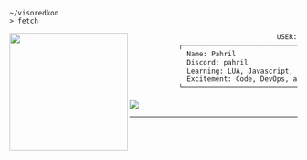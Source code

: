 ```fish
~/visoredkon
> fetch
```

<img align="left" src="https://github.com/visoredkon.png" width="207" />

```bash
                                    USER: pahril@github
            ┌─────────────────────────────────────────────────────────────────┐
   ​           Name: Pahril
 ​             Discord: pahril
 ​             Learning: LUA, Javascript, Python, Java, WebDev
   ​           Excitement: Code, DevOps, and everything related to technology
            └─────────────────────────────────────────────────────────────────┘
```

![](https://komarev.com/ghpvc/?username=visoredkon&label=Profile+views+since+May+10,+2023)

*************
